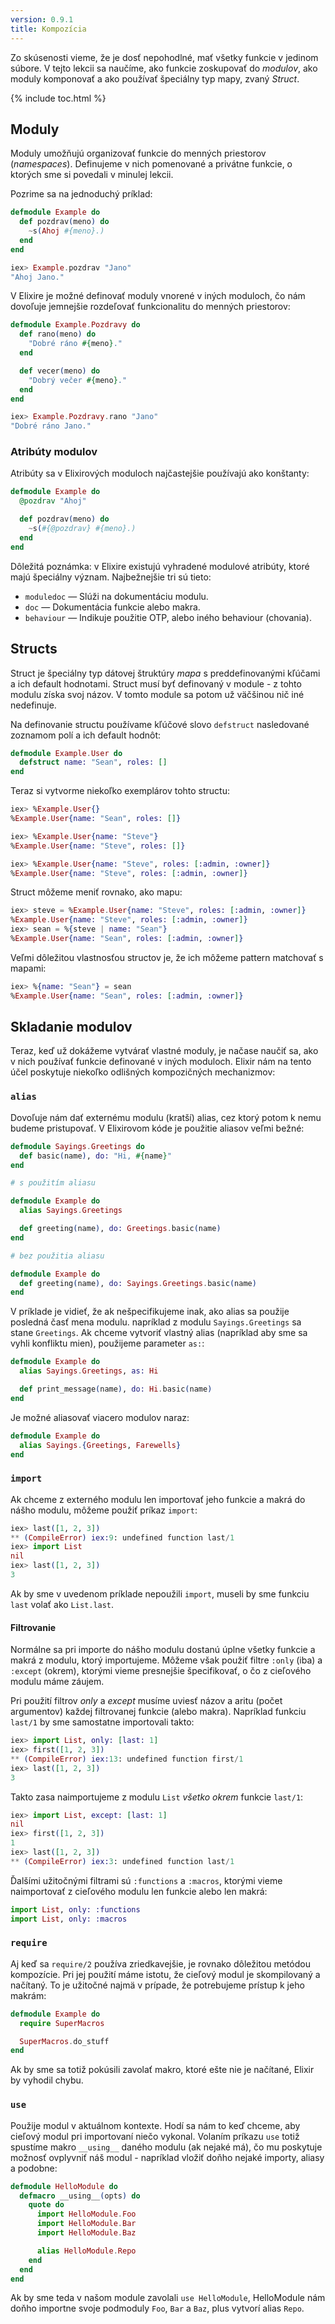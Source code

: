 ```yaml
---
version: 0.9.1
title: Kompozícia
---
```


Zo skúsenosti vieme, že je dosť nepohodlné, mať všetky funkcie v jedinom súbore. V tejto lekcii sa naučíme, ako funkcie zoskupovať do *modulov*, ako moduly komponovať a ako používať špeciálny typ mapy, zvaný *Struct*.

{% include toc.html %}

## Moduly

Moduly umožňujú organizovať funkcie do menných priestorov (*namespaces*). Definujeme v nich pomenované a privátne funkcie, o ktorých sme si povedali v minulej lekcii.

Pozrime sa na jednoduchý príklad:

``` elixir
defmodule Example do
  def pozdrav(meno) do
    ~s(Ahoj #{meno}.)
  end
end

iex> Example.pozdrav "Jano"
"Ahoj Jano."
```

V Elixire je možné definovať moduly vnorené v iných moduloch, čo nám dovoľuje jemnejšie rozdeľovať funkcionalitu do menných priestorov:

```elixir
defmodule Example.Pozdravy do
  def rano(meno) do
    "Dobré ráno #{meno}."
  end

  def vecer(meno) do
    "Dobrý večer #{meno}."
  end
end

iex> Example.Pozdravy.rano "Jano"
"Dobré ráno Jano."
```

### Atribúty modulov

Atribúty sa v Elixirových moduloch najčastejšie používajú ako konštanty:

```elixir
defmodule Example do
  @pozdrav "Ahoj"

  def pozdrav(meno) do
    ~s(#{@pozdrav} #{meno}.)
  end
end
```

Dôležitá poznámka: v Elixire existujú vyhradené modulové atribúty, ktoré majú špeciálny význam. Najbežnejšie tri sú tieto:

+ `moduledoc` — Slúži na dokumentáciu modulu.
+ `doc` — Dokumentácia funkcie alebo makra.
+ `behaviour` — Indikuje použitie OTP, alebo iného behaviour (chovania).

## Structs

Struct je špeciálny typ dátovej štruktúry *mapa* s preddefinovanými kľúčami a ich default hodnotami. Struct musí byť definovaný v module - z tohto modulu získa svoj názov. V tomto module sa potom už väčšinou nič iné nedefinuje.

Na definovanie structu používame kľúčové slovo `defstruct` nasledované zoznamom polí a ich default hodnôt:

```elixir
defmodule Example.User do
  defstruct name: "Sean", roles: []
end
```

Teraz si vytvorme niekoľko exemplárov tohto structu:

```elixir
iex> %Example.User{}
%Example.User{name: "Sean", roles: []}

iex> %Example.User{name: "Steve"}
%Example.User{name: "Steve", roles: []}

iex> %Example.User{name: "Steve", roles: [:admin, :owner]}
%Example.User{name: "Steve", roles: [:admin, :owner]}
```

Struct môžeme meniť rovnako, ako mapu:

```elixir
iex> steve = %Example.User{name: "Steve", roles: [:admin, :owner]}
%Example.User{name: "Steve", roles: [:admin, :owner]}
iex> sean = %{steve | name: "Sean"}
%Example.User{name: "Sean", roles: [:admin, :owner]}
```

Veľmi dôležitou vlastnosťou structov je, že ich môžeme pattern matchovať s mapami:

```elixir
iex> %{name: "Sean"} = sean
%Example.User{name: "Sean", roles: [:admin, :owner]}
```

## Skladanie modulov

Teraz, keď už dokážeme vytvárať vlastné moduly, je načase naučiť sa, ako v nich používať funkcie definované v iných moduloch. Elixir nám na tento účel poskytuje niekoľko odlišných kompozičných mechanizmov:

### `alias`

Dovoľuje nám dať externému modulu (kratší) alias, cez ktorý potom k nemu budeme pristupovať. V Elixirovom kóde je použitie aliasov veľmi bežné:

```elixir
defmodule Sayings.Greetings do
  def basic(name), do: "Hi, #{name}"
end

# s použitím aliasu

defmodule Example do
  alias Sayings.Greetings

  def greeting(name), do: Greetings.basic(name)
end

# bez použitia aliasu

defmodule Example do
  def greeting(name), do: Sayings.Greetings.basic(name)
end
```

V príklade je vidieť, že ak nešpecifikujeme inak, ako alias sa použije posledná časť mena modulu. napríklad z modulu `Sayings.Greetings` sa stane `Greetings`. Ak chceme vytvoriť vlastný alias (napríklad aby sme sa vyhli konfliktu mien), použijeme parameter `as:`:

```elixir
defmodule Example do
  alias Sayings.Greetings, as: Hi

  def print_message(name), do: Hi.basic(name)
end
```

Je možné aliasovať viacero modulov naraz:

```elixir
defmodule Example do
  alias Sayings.{Greetings, Farewells}
end
```

### `import`

Ak chceme z externého modulu len importovať jeho funkcie a makrá do nášho modulu, môžeme použiť príkaz `import`:

```elixir
iex> last([1, 2, 3])
** (CompileError) iex:9: undefined function last/1
iex> import List
nil
iex> last([1, 2, 3])
3
```

Ak by sme v uvedenom príklade nepoužili `import`, museli by sme funkciu `last` volať ako `List.last`.

#### Filtrovanie

Normálne sa pri importe do nášho modulu dostanú úplne všetky funkcie a makrá z modulu, ktorý importujeme. Môžeme však použiť filtre `:only` (iba) a `:except` (okrem), ktorými vieme presnejšie špecifikovať, o čo z cieľového modulu máme záujem.

Pri použití filtrov *only* a *except* musíme uviesť názov a aritu (počet argumentov) každej filtrovanej funkcie (alebo makra). Napríklad funkciu `last/1` by sme samostatne importovali takto:

```elixir
iex> import List, only: [last: 1]
iex> first([1, 2, 3])
** (CompileError) iex:13: undefined function first/1
iex> last([1, 2, 3])
3
```

Takto zasa naimportujeme z modulu `List` *všetko okrem* funkcie `last/1`:

```elixir
iex> import List, except: [last: 1]
nil
iex> first([1, 2, 3])
1
iex> last([1, 2, 3])
** (CompileError) iex:3: undefined function last/1
```

Ďalšími užitočnými filtrami sú `:functions` a `:macros`, ktorými vieme naimportovať z cieľového modulu len funkcie alebo len makrá:

```elixir
import List, only: :functions
import List, only: :macros
```

### `require`

Aj keď sa `require/2` používa zriedkavejšie, je rovnako dôležitou metódou kompozície. Pri jej použití máme istotu, že cieľový modul je skompilovaný a načítaný. To je užitočné najmä v prípade, že potrebujeme prístup k jeho makrám:

```elixir
defmodule Example do
  require SuperMacros

  SuperMacros.do_stuff
end
```

Ak by sme sa totiž pokúsili zavolať makro, ktoré ešte nie je načítané, Elixir by vyhodil chybu.

### `use`

Použije modul v aktuálnom kontexte. Hodí sa nám to keď chceme, aby cieľový modul pri importovaní niečo vykonal. Volaním príkazu `use` totiž spustíme makro `__using__` daného modulu (ak nejaké má), čo mu poskytuje možnosť ovplyvniť náš modul - napríklad vložiť doňho nejaké importy, aliasy a podobne:

```elixir
defmodule HelloModule do
  defmacro __using__(opts) do
    quote do
      import HelloModule.Foo
      import HelloModule.Bar
      import HelloModule.Baz

      alias HelloModule.Repo
    end
  end
end
```

Ak by sme teda v našom module zavolali `use HelloModule`, HelloModule nám doňho importne svoje podmoduly `Foo`, `Bar` a `Baz`, plus vytvorí alias `Repo`.

